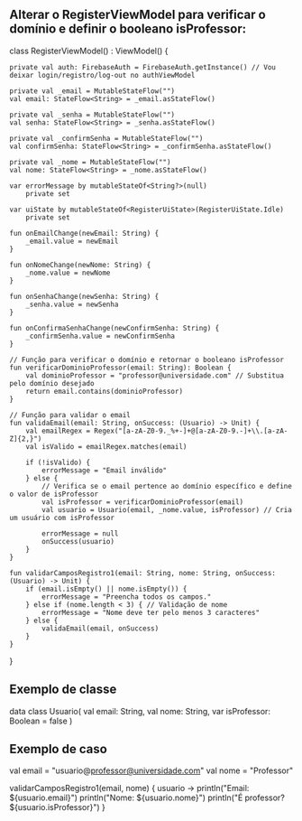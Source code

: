## Alterar o RegisterViewModel para verificar o domínio e definir o booleano isProfessor:

class RegisterViewModel() : ViewModel() {

    private val auth: FirebaseAuth = FirebaseAuth.getInstance() // Vou deixar login/registro/log-out no authViewModel

    private val _email = MutableStateFlow("")
    val email: StateFlow<String> = _email.asStateFlow()

    private val _senha = MutableStateFlow("")
    val senha: StateFlow<String> = _senha.asStateFlow()

    private val _confirmSenha = MutableStateFlow("")
    val confirmSenha: StateFlow<String> = _confirmSenha.asStateFlow()

    private val _nome = MutableStateFlow("")
    val nome: StateFlow<String> = _nome.asStateFlow()

    var errorMessage by mutableStateOf<String?>(null)
        private set

    var uiState by mutableStateOf<RegisterUiState>(RegisterUiState.Idle)
        private set

    fun onEmailChange(newEmail: String) {
        _email.value = newEmail
    }

    fun onNomeChange(newNome: String) {
        _nome.value = newNome
    }

    fun onSenhaChange(newSenha: String) {
        _senha.value = newSenha
    }

    fun onConfirmaSenhaChange(newConfirmSenha: String) {
        _confirmSenha.value = newConfirmSenha
    }

    // Função para verificar o domínio e retornar o booleano isProfessor
    fun verificarDominioProfessor(email: String): Boolean {
        val dominioProfessor = "professor@universidade.com" // Substitua pelo domínio desejado
        return email.contains(dominioProfessor)
    }

    // Função para validar o email
    fun validaEmail(email: String, onSuccess: (Usuario) -> Unit) {
        val emailRegex = Regex("[a-zA-Z0-9._%+-]+@[a-zA-Z0-9.-]+\\.[a-zA-Z]{2,}")
        val isValido = emailRegex.matches(email)

        if (!isValido) {
            errorMessage = "Email inválido"
        } else {
            // Verifica se o email pertence ao domínio específico e define o valor de isProfessor
            val isProfessor = verificarDominioProfessor(email)
            val usuario = Usuario(email, _nome.value, isProfessor) // Cria um usuário com isProfessor

            errorMessage = null
            onSuccess(usuario)
        }
    }

    fun validarCamposRegistro1(email: String, nome: String, onSuccess: (Usuario) -> Unit) {
        if (email.isEmpty() || nome.isEmpty()) {
            errorMessage = "Preencha todos os campos."
        } else if (nome.length < 3) { // Validação de nome
            errorMessage = "Nome deve ter pelo menos 3 caracteres"
        } else {
            validaEmail(email, onSuccess)
        }
    }
}


## Exemplo de classe 
data class Usuario(
    val email: String,
    val nome: String,
    var isProfessor: Boolean = false
)

## Exemplo de caso

val email = "usuario@professor@universidade.com"
val nome = "Professor"

validarCamposRegistro1(email, nome) { usuario ->
    println("Email: ${usuario.email}")
    println("Nome: ${usuario.nome}")
    println("É professor? ${usuario.isProfessor}")
}

